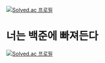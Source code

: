 [![Solved.ac
프로필](http://mazassumnida.wtf/api/mini/generate_badge?boj=andrew9036)](https://solved.ac/andrew9036)

# 너는 백준에 빠져든다

[![Solved.ac
프로필](http://mazassumnida.wtf/api/v2/generate_badge?boj=andrew9036)](https://solved.ac/andrew9036)
